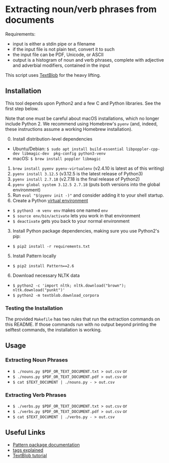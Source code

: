 # Extracting noun/verb phrases from documents

Requirements:
- input is either a stdin pipe or a filename
- if the input file is not plain text, convert it to such
- the input file can be PDF, Unicode, or ASCII
- output is a histogram of noun and verb phrases, complete with
  adjective and adverbial modifiers, contained in the input

This script uses [TextBlob](https://textblob.readthedocs.io/en/dev/)
for the heavy lifting.

## Installation

This tool depends upon Python2 and a few C and Python libraries.  See
the first step below.

Note that one must be careful about macOS installations, which no longer
include Python 2. We recommend using Homebrew's `pyenv` (and, indeed, these
instructions assume a working Homebrew installation).

0. Install distribution-level dependencies
 - Ubuntu/Debian: `$ sudo apt install build-essential libpoppler-cpp-dev libmagic-dev 
   pkg-config python3-venv`
 - macOS: `$ brew install poppler libmagic`
1. `brew install pyenv pyenv-virtualenv` (v2.4.10 is latest as of this writing)
3. `pyenv install 3.12.5` (v3.12.5 is the latest release of Python3)
4. `pyenv install 2.7.18` (v2.7.18 is the final release of Python2)
5. `pyenv global system 3.12.5 2.7.18` (puts both versions into the
   global environment)
2. Run `eval "$(pyenv init -)"` and consider adding it to your shell
   startup.
6. Create a Python [virtual environment](https://docs.python.org/3/library/venv.html)
 - `$ python3 -m venv env` makes one named `env`
 - `$ source env/bin/activate` lets you work in that environment
 - `$ deactivate` gets you back to your normal environment 
3. Install Python package dependencies, making sure you use Python2's pip:
 - `$ pip2 install -r requirements.txt`
5. Install Pattern locally
 - `$ pip2 install Pattern==2.6`
6. Download necessary NLTK data
 - `$ python2 -c 'import nltk; nltk.download("brown"); nltk.download("punkt")'`
 - `$ python2 -m textblob.download_corpora`

### Testing the Installation

The provided `Makefile` has two rules that run the extraction
commands on this README.  If those commands run with no output beyond
printing the selftest commands, the installation is working.

## Usage

### Extracting Noun Phrases

- `$ ./nouns.py $PDF_OR_TEXT_DOCUMENT.txt > out.csv` or
- `$ ./nouns.py $PDF_OR_TEXT_DOCUMENT.pdf > out.csv` or
- `$ cat $TEXT_DOCUMENT | ./nouns.py - > out.csv`

### Extracting Verb Phrases
- `$ ./verbs.py $PDF_OR_TEXT_DOCUMENT.txt > out.csv` or
- `$ ./verbs.py $PDF_OR_TEXT_DOCUMENT.pdf > out.csv` or
- `$ cat $TEXT_DOCUMENT | ./verbs.py - > out.csv`

## Useful Links

- [Pattern package documentation](https://www.clips.uantwerpen.be/pages/pattern-en#parser)
- [tags explained](https://www.clips.uantwerpen.be/pages/mbsp-tags)
- [TextBlob tutorial](http://rwet.decontextualize.com/book/textblob/)
